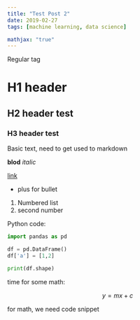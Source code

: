 ```yaml
---
title: "Test Post 2"
date: 2019-02-27
tags: [machine learning, data science]

mathjax: "true"
---
```


Regular tag

# H1 header

## H2 header test

### H3 header test

Basic text, need to get used to markdown

**blod**
*italic*

[link](www.github.com/adivarma27)


+ plus for bullet


1. Numbered list
2. second number


Python code:
```python
import pandas as pd 

df = pd.DataFrame()
df['a'] = [1,2]

print(df.shape)
```

time for some math:

$$y=mx+c$$


for math, we need code snippet
